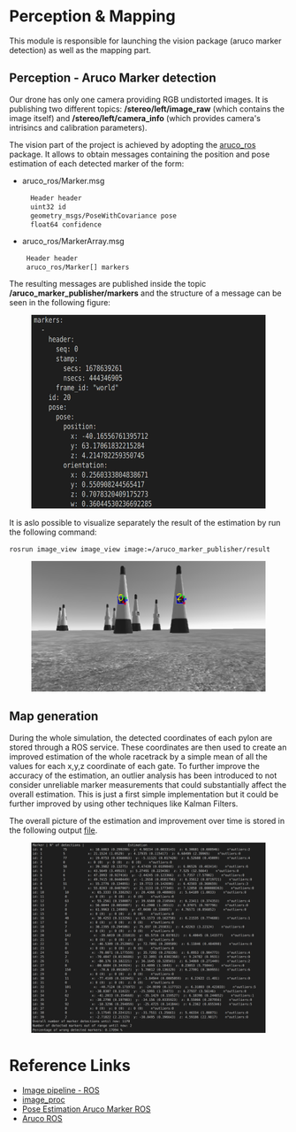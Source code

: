 # Perception & Mapping

This module is responsible for launching the vision package (aruco marker detection) as well as the mapping part.

## Perception - Aruco Marker detection

Our drone has only one camera providing RGB undistorted images. It is publishing two different topics: **/stereo/left/image_raw** (which contains the image itself) and **/stereo/left/camera_info** (which provides camera's intrisincs and calibration parameters).

The vision part of the project is achieved by adopting the [aruco_ros][Aruco ROS] package. It allows to obtain messages containing the position and pose estimation of each detected marker of the form:

* aruco_ros/Marker.msg

        Header header
        uint32 id
        geometry_msgs/PoseWithCovariance pose
        float64 confidence

 * aruco_ros/MarkerArray.msg

        Header header
        aruco_ros/Marker[] markers

The resulting messages are published inside the topic **/aruco_marker_publisher/markers** and the structure of a message can be seen in the following figure:
        

<figure>
    <img src="docs/aruco_msg.jpg" width="600" height="350">
    <figcaption></figcaption>
</figure>


It is aslo possible to visualize separately the result of the estimation by run the following command:

```
rosrun image_view image_view image:=/aruco_marker_publisher/result
```

<figure>
    <img src="docs/detection.png" >
    <figcaption></figcaption>
</figure>

## Map generation

During the whole simulation, the detected coordinates of each pylon are stored through a ROS service. These coordinates are then used to create an improved estimation of the whole racetrack by a simple mean of all the values for each x,y,z coordinate of each gate. To further improve the accuracy of the estimation, an outlier analysis has been introduced to not consider unreliable marker measurements that could substantially affect the overall estimation. This is just a first simple implementation but it could be further improved by using other techniques like Kalman Filters.

The overall picture of the estimation and improvement over time is stored in the following output [file][output_file].

<figure>
    <img src="docs/map.png">
    <figcaption></figcaption>
</figure>


# Reference Links

- [Image pipeline - ROS][Image pipeline]
- [image_proc][image_proc]
- [Pose Estimation Aruco Marker ROS][Pose estimation]
- [Aruco ROS][Aruco ROS]

[Image pipeline]: http://wiki.ros.org/image_pipeline
[Pose estimation]: https://github.com/immersive-command-system/Pose-Estimation-Aruco-Marker-Ros
[Aruco ROS]: https://github.com/pal-robotics/aruco_ros
[image_proc]: https://wiki.ros.org/image_proc
[output_file]: ./map_generation/track

